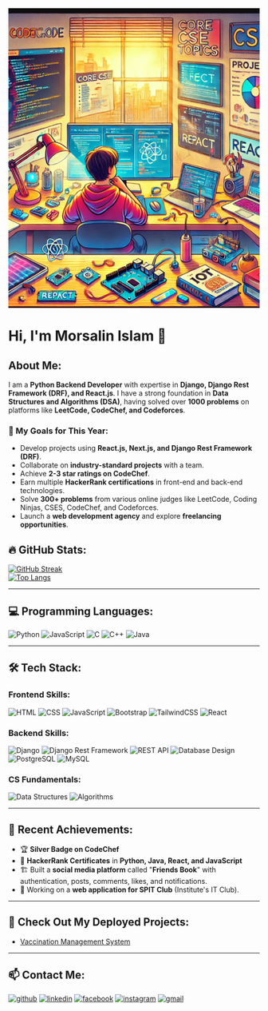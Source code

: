 <img src="https://github.com/morsalin-islam335/Blog-Project/blob/main/Screenshot%20(7).png" style="width:100%; height:600px; object-fit:cover; display:block;">

# Hi, I'm Morsalin Islam 👋

## About Me:
I am a **Python Backend Developer** with expertise in **Django, Django Rest Framework (DRF), and React.js**. I have a strong foundation in **Data Structures and Algorithms (DSA)**, having solved over **1000 problems** on platforms like **LeetCode, CodeChef, and Codeforces**.

### 🚀 My Goals for This Year:
- Develop projects using **React.js, Next.js, and Django Rest Framework (DRF)**.
- Collaborate on **industry-standard projects** with a team.
- Achieve **2-3 star ratings on CodeChef**.
- Earn multiple **HackerRank certifications** in front-end and back-end technologies.
- Solve **300+ problems** from various online judges like LeetCode, Coding Ninjas, CSES, CodeChef, and Codeforces.
- Launch a **web development agency** and explore **freelancing opportunities**.

## 🔥 GitHub Stats:
[![GitHub Streak](https://github-readme-streak-stats.herokuapp.com/?user=morsalin-islam335&theme=tokyonight&date_format=j+M[+Y]&background=0D1117)](https://git.io/streak-stats)  
[![Top Langs](https://github-readme-stats.vercel.app/api/top-langs/?username=morsalin-islam335&layout=compact&langs_count=10&theme=tokyonight&count_private=true&show_icons=true)](https://github.com/anuraghazra/github-readme-stats)

---

## 💻 Programming Languages:
<p>
  <img alt="Python" src="https://img.shields.io/badge/Python-3776AB?logo=python&logoColor=white&style=flat" />
  <img alt="JavaScript" src="https://img.shields.io/badge/JavaScript-F7DF1E?logo=javascript&logoColor=white&style=flat" />
  <img alt="C" src="https://img.shields.io/badge/C-A8B9CC?logo=c&logoColor=white&style=flat" />
  <img alt="C++" src="https://img.shields.io/badge/C++-00599C?logo=cplusplus&logoColor=white&style=flat" />
  <img alt="Java" src="https://img.shields.io/badge/Java-007396?logo=java&logoColor=white&style=flat" />
</p>

---

## 🛠️ Tech Stack:

### Frontend Skills:
<p> 
  <img alt="HTML" src="https://img.shields.io/badge/HTML5-E34F26?logo=html5&logoColor=white&style=flat" />
  <img alt="CSS" src="https://img.shields.io/badge/CSS3-1572B6?logo=css3&logoColor=white&style=flat" />
  <img alt="JavaScript" src="https://img.shields.io/badge/JavaScript-F7DF1E?logo=javascript&logoColor=white&style=flat" />
  <img alt="Bootstrap" src="https://img.shields.io/badge/Bootstrap-7952B3?logo=bootstrap&logoColor=white&style=flat" />
  <img alt="TailwindCSS" src="https://img.shields.io/badge/TailwindCSS-38B2AC?logo=tailwindcss&logoColor=white&style=flat" />
  <img alt="React" src="https://img.shields.io/badge/React-61DAFB?logo=react&logoColor=white&style=flat" />
</p>

### Backend Skills:
<p> 
  <img alt="Django" src="https://img.shields.io/badge/Django-092E20?logo=django&logoColor=white&style=flat" />
  <img alt="Django Rest Framework" src="https://img.shields.io/badge/DRF-092E20?logo=django&logoColor=white&style=flat" />
  <img alt="REST API" src="https://img.shields.io/badge/REST-API-FF6C37?logo=rest&logoColor=white&style=flat" />
  <img alt="Database Design" src="https://img.shields.io/badge/Database%20Design-6DB33F?logo=databricks&logoColor=white&style=flat" />
  <img alt="PostgreSQL" src="https://img.shields.io/badge/PostgreSQL-4169E1?logo=postgresql&logoColor=white&style=flat" />
  <img alt="MySQL" src="https://img.shields.io/badge/MySQL-4479A1?logo=mysql&logoColor=white&style=flat" />
</p>

### CS Fundamentals:
<p>
  <img alt="Data Structures" src="https://img.shields.io/badge/Data%20Structures-4CAF50?logo=code&logoColor=white&style=flat" />
  <img alt="Algorithms" src="https://img.shields.io/badge/Algorithms-FF5733?logo=code&logoColor=white&style=flat" />
</p>

---

## 🌟 Recent Achievements:
- 🏆 **Silver Badge on CodeChef**
- 📜 **HackerRank Certificates** in **Python, Java, React, and JavaScript**
- 🏗️ Built a **social media platform** called "**Friends Book**" with authentication, posts, comments, likes, and notifications.
- 🎯 Working on a **web application for SPIT Club** (Institute's IT Club).

---

## 🚀 Check Out My Deployed Projects:
- [Vaccination Management System](https://public-health.onrender.com)

---

## 📫 Contact Me:
<p>
  <a href="https://github.com/morsalin-islam335"><img src='https://cdn.jsdelivr.net/npm/simple-icons@3.0.1/icons/github.svg' alt='github' height='30'></a>
  <a href="https://www.linkedin.com/in/YOUR-LINKEDIN-PROFILE/"><img src='https://cdn.jsdelivr.net/npm/simple-icons@3.0.1/icons/linkedin.svg' alt='linkedin' height='30'></a>
  <a href="https://www.facebook.com/ProgrammerAndLearner/"><img src='https://cdn.jsdelivr.net/npm/simple-icons@3.0.1/icons/facebook.svg' alt='facebook' height='30'></a>
  <a href="https://www.instagram.com/morsalin5350/"><img src='https://cdn.jsdelivr.net/npm/simple-icons@3.0.1/icons/instagram.svg' alt='instagram' height='30'></a>
  <a href="mailto:weshallovercome335@gmail.com"><img src='https://cdn.jsdelivr.net/npm/simple-icons@3.0.1/icons/gmail.svg' alt='gmail' height='30'></a>
</p>